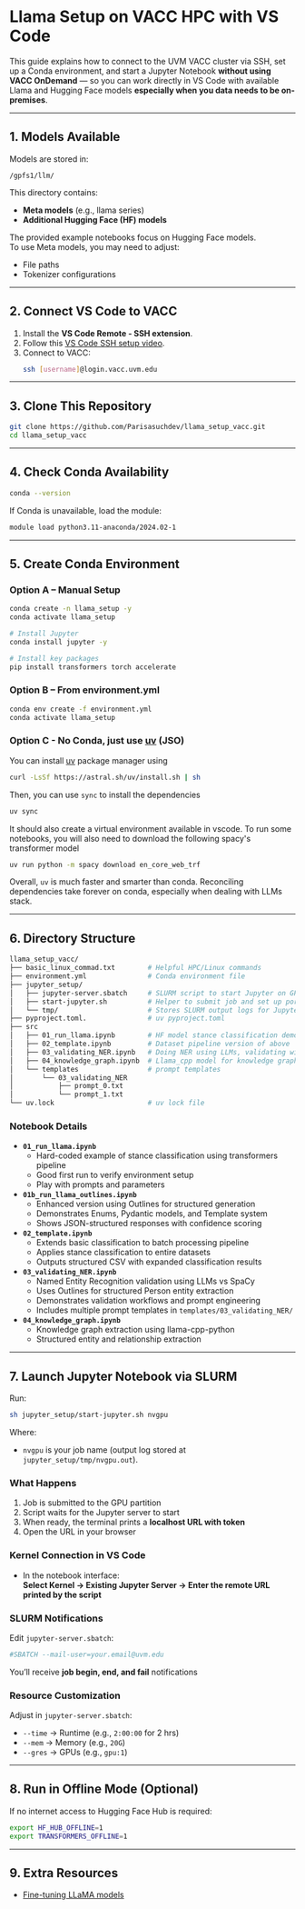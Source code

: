 # Llama Setup on VACC HPC with VS Code

This guide explains how to connect to the UVM VACC cluster via SSH, set up a Conda environment, and start a Jupyter Notebook **without using VACC OnDemand** — so you can work directly in VS Code with available Llama and Hugging Face models **especially when you data needs to be on-premises**.

---

## 1. Models Available

Models are stored in:
```
/gpfs1/llm/
```
This directory contains:
- **Meta models** (e.g., llama series)
- **Additional Hugging Face (HF) models**

The provided example notebooks focus on Hugging Face models.  
To use Meta models, you may need to adjust:
- File paths
- Tokenizer configurations

---

## 2. Connect VS Code to VACC

1. Install the **VS Code Remote - SSH extension**.
2. Follow this [VS Code SSH setup video](https://www.youtube.com/watch?v=HZxuuWlJ7_s&t=210s).
3. Connect to VACC:
   ```bash
   ssh [username]@login.vacc.uvm.edu
   ```

---

## 3. Clone This Repository
```bash
git clone https://github.com/Parisasuchdev/llama_setup_vacc.git
cd llama_setup_vacc
```

---

## 4. Check Conda Availability
```bash
conda --version
```
If Conda is unavailable, load the module:
```bash
module load python3.11-anaconda/2024.02-1
```

---

## 5. Create Conda Environment

### Option A – Manual Setup
```bash
conda create -n llama_setup -y
conda activate llama_setup

# Install Jupyter
conda install jupyter -y

# Install key packages
pip install transformers torch accelerate
```

### Option B – From environment.yml
```bash
conda env create -f environment.yml
conda activate llama_setup
```

### Option C - No Conda, just use [uv](https://github.com/astral-sh/uv) (JSO)

You can install [uv](https://github.com/astral-sh/uv) package manager using
```bash
curl -LsSf https://astral.sh/uv/install.sh | sh
```

Then, you can use `sync` to install the dependencies
```bash
uv sync 
```

It should also create a virtual environment available in vscode. To run some notebooks, you will also need to download the following spacy's transformer model

```bash
uv run python -m spacy download en_core_web_trf
```
Overall, `uv` is much faster and smarter than conda. Reconciling dependencies take forever on conda, especially when dealing with LLMs stack.

---

## 6. Directory Structure

```bash
llama_setup_vacc/
├── basic_linux_commad.txt        # Helpful HPC/Linux commands
├── environment.yml               # Conda environment file
├── jupyter_setup/
│   ├── jupyter-server.sbatch     # SLURM script to start Jupyter on GPU node
│   ├── start-jupyter.sh          # Helper to submit job and set up port forwarding
│   └── tmp/                      # Stores SLURM output logs for Jupyter jobs
├── pyproject.toml.               # uv pyproject.toml
├── src
│   ├── 01_run_llama.ipynb        # HF model stance classification demo
│   ├── 02_template.ipynb         # Dataset pipeline version of above
│   ├── 03_validating_NER.ipynb   # Doing NER using LLMs, validating with Spacy
│   ├── 04_knowledge_graph.ipynb  # Llama_cpp model for knowledge graph extraction
│   └── templates                 # prompt templates
│       └── 03_validating_NER
│           ├── prompt_0.txt
│           └── prompt_1.txt
└── uv.lock                       # uv lock file
```

### Notebook Details
- **`01_run_llama.ipynb`**
  - Hard-coded example of stance classification using transformers pipeline
  - Good first run to verify environment setup
  - Play with prompts and parameters
- **`01b_run_llama_outlines.ipynb`**
  - Enhanced version using Outlines for structured generation
  - Demonstrates Enums, Pydantic models, and Template system
  - Shows JSON-structured responses with confidence scoring
- **`02_template.ipynb`**
  - Extends basic classification to batch processing pipeline
  - Applies stance classification to entire datasets
  - Outputs structured CSV with expanded classification results
- **`03_validating_NER.ipynb`**
  - Named Entity Recognition validation using LLMs vs SpaCy
  - Uses Outlines for structured Person entity extraction
  - Demonstrates validation workflows and prompt engineering
  - Includes multiple prompt templates in `templates/03_validating_NER/`
- **`04_knowledge_graph.ipynb`**
  - Knowledge graph extraction using llama-cpp-python
  - Structured entity and relationship extraction

---

## 7. Launch Jupyter Notebook via SLURM

Run:
```bash
sh jupyter_setup/start-jupyter.sh nvgpu
```
Where:
- `nvgpu` is your job name (output log stored at `jupyter_setup/tmp/nvgpu.out`).

### What Happens
1. Job is submitted to the GPU partition
2. Script waits for the Jupyter server to start
3. When ready, the terminal prints a **localhost URL with token**
4. Open the URL in your browser

### Kernel Connection in VS Code
- In the notebook interface:  
  **Select Kernel → Existing Jupyter Server → Enter the remote URL printed by the script**

### SLURM Notifications
Edit `jupyter-server.sbatch`:
```bash
#SBATCH --mail-user=your.email@uvm.edu
```
You’ll receive **job begin, end, and fail** notifications

### Resource Customization
Adjust in `jupyter-server.sbatch`:
- `--time` → Runtime (e.g., `2:00:00` for 2 hrs)
- `--mem` → Memory (e.g., `20G`)
- `--gres` → GPUs (e.g., `gpu:1`)

---

## 8. Run in Offline Mode (Optional)

If no internet access to Hugging Face Hub is required:
```bash
export HF_HUB_OFFLINE=1
export TRANSFORMERS_OFFLINE=1
```

---

## 9. Extra Resources
- [Fine-tuning LLaMA models](https://huggingface.co/blog/ImranzamanML/fine-tuning-1b-llama-32-a-comprehensive-article)

